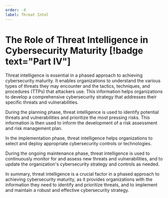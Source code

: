 ```yaml
---
order: -4
label: Threat Intel
---
```


# The Role of Threat Intelligence in Cybersecurity Maturity [!badge text="Part IV"]

Threat intelligence is essential in a phased approach to achieving cybersecurity maturity. It enables organizations to understand the various types of threats they may encounter and the tactics, techniques, and procedures (TTPs) that attackers use. This information helps organizations to develop a comprehensive cybersecurity strategy that addresses their specific threats and vulnerabilities.

During the planning phase, threat intelligence is used to identify potential threats and vulnerabilities and prioritize the most pressing risks. This information is then used to inform the development of a risk assessment and risk management plan.

In the implementation phase, threat intelligence helps organizations to select and deploy appropriate cybersecurity controls or technologies.

During the ongoing maintenance phase, threat intelligence is used to continuously monitor for and assess new threats and vulnerabilities, and to update the organization's cybersecurity strategy and controls as needed.

In summary, threat intelligence is a crucial factor in a phased approach to achieving cybersecurity maturity, as it provides organizations with the information they need to identify and prioritize threats, and to implement and maintain a robust and effective cybersecurity strategy.